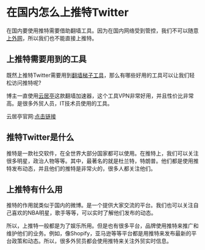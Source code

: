 # 在国内怎么上推特Twitter #
在国内要使用推特需要借助翻墙工具。因为在国内网络受到管控，我们不可以随意[上外网](https://github.com/Tonyforfun94/P-zhan)，所以我们也不能直接上推特。

## 上推特需要用到的工具 ##
既然上推特Twitter需要用到[翻墙梯子工具](https://github.com/Tonyforfun94/best-vpn)，那么有哪些好用的工具可以让我们轻松访问推特呢?

博主一直使用[云居亭](https://oplktunm.com/auth/register?code=GIPS)这款翻墙加速器，这个工具VPN非常好用，并且性价比非常高。是很多外贸人员，IT技术员使用的工具。

云居亭官网:[点击链接](https://oplktunm.com/auth/register?code=GIPS)

## 推特Twitter是什么 ##
推特是一款社交软件，在全世界大部分国家都可以使用。在推特上，我们可以关注很多明星，政治人物等等。其中，最著名的就是杜兰特，特朗普。他们都是使用推特发布动态，并且他们的推特是非常火的，很多人都关注他们。

## 上推特有什么用 ##
推特的作用就类似于国内的微博。是一个提供大家交流的平台。我们也可以关注自己喜欢的NBA明星，歌手等等，可以实时了解他们发布的动态。

所以，上推特一般都是为了娱乐所用。但是也有很多平台，品牌使用推特来推广和维护他们的业务。例如，像Shopify，亚马逊等等平台都是用推特来发布最新的平台政策和动态。所以，很多外贸员都会使用推特来关注外贸实时信息。
